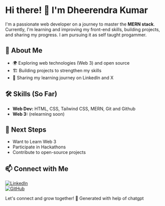 # Hi there! 👋 I'm Dheerendra Kumar

I'm a passionate web developer on a journey to master the **MERN stack**. Currently, I'm learning and improving my front-end skills, building projects, and sharing my progress. I am pursuing it as self taught progammer.

## 🚀 About Me
- 🌍 Exploring web technologies (Web 3) and open source
- 🏗️ Building projects to strengthen my skills
- 📢 Sharing my learning journey on LinkedIn and X

## 🛠️ Skills (So Far)
- **Web Dev:** HTML, CSS, Tailwind CSS, MERN, Git and Github
- **Web 3:** (relearning soon)

## 📌 Next Steps
- Want to Learn Web 3
- Participate in Hackathons
- Contribute to open-source projects

## 📫 Connect with Me
[![LinkedIn](https://img.shields.io/badge/LinkedIn-0077B5?style=for-the-badge&logo=linkedin&logoColor=white)](https://www.linkedin.com/in/acekant/)  
[![GitHub](https://img.shields.io/badge/GitHub-181717?style=for-the-badge&logo=github&logoColor=white)](https://github.com/acekant/) 

Let's connect and grow together! 🚀
Generated with help of chatgpt

